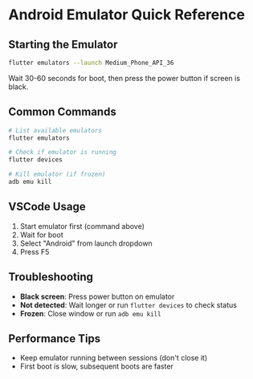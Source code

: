 # Android Emulator Quick Reference

## Starting the Emulator

```bash
flutter emulators --launch Medium_Phone_API_36
```

Wait 30-60 seconds for boot, then press the power button if screen is black.

## Common Commands

```bash
# List available emulators
flutter emulators

# Check if emulator is running
flutter devices

# Kill emulator (if frozen)
adb emu kill
```

## VSCode Usage

1. Start emulator first (command above)
2. Wait for boot
3. Select "Android" from launch dropdown
4. Press F5

## Troubleshooting

- **Black screen**: Press power button on emulator
- **Not detected**: Wait longer or run `flutter devices` to check status
- **Frozen**: Close window or run `adb emu kill`

## Performance Tips

- Keep emulator running between sessions (don't close it)
- First boot is slow, subsequent boots are faster